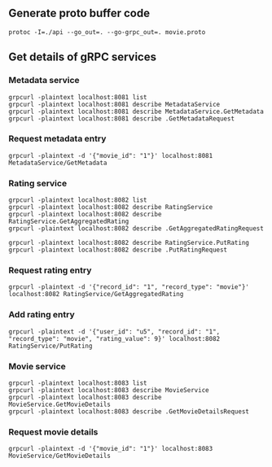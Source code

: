 ## Generate proto buffer code

    protoc -I=./api --go_out=. --go-grpc_out=. movie.proto

## Get details of gRPC services

### Metadata service

    grpcurl -plaintext localhost:8081 list
    grpcurl -plaintext localhost:8081 describe MetadataService
    grpcurl -plaintext localhost:8081 describe MetadataService.GetMetadata
    grpcurl -plaintext localhost:8081 describe .GetMetadataRequest

### Request metadata entry

    grpcurl -plaintext -d '{"movie_id": "1"}' localhost:8081 MetadataService/GetMetadata

### Rating service

    grpcurl -plaintext localhost:8082 list
    grpcurl -plaintext localhost:8082 describe RatingService
    grpcurl -plaintext localhost:8082 describe RatingService.GetAggregatedRating
    grpcurl -plaintext localhost:8082 describe .GetAggregatedRatingRequest

    grpcurl -plaintext localhost:8082 describe RatingService.PutRating
    grpcurl -plaintext localhost:8082 describe .PutRatingRequest

### Request rating entry

    grpcurl -plaintext -d '{"record_id": "1", "record_type": "movie"}' localhost:8082 RatingService/GetAggregatedRating

### Add rating entry

    grpcurl -plaintext -d '{"user_id": "u5", "record_id": "1", "record_type": "movie", "rating_value": 9}' localhost:8082 RatingService/PutRating

### Movie service

    grpcurl -plaintext localhost:8083 list
    grpcurl -plaintext localhost:8083 describe MovieService
    grpcurl -plaintext localhost:8083 describe MovieService.GetMovieDetails
    grpcurl -plaintext localhost:8083 describe .GetMovieDetailsRequest

### Request movie details

    grpcurl -plaintext -d '{"movie_id": "1"}' localhost:8083 MovieService/GetMovieDetails

